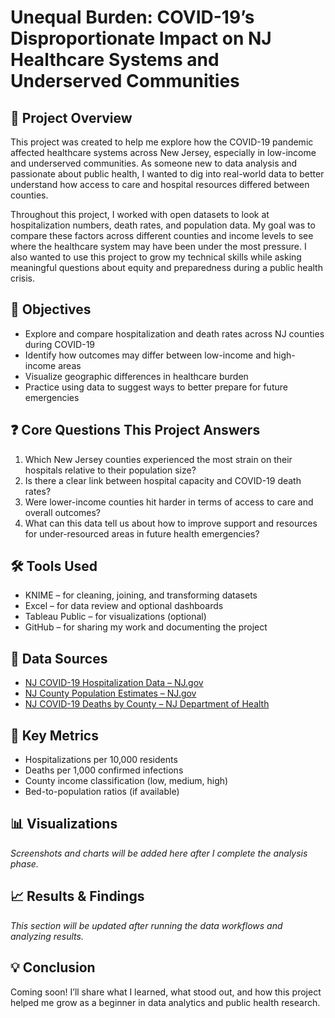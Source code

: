 # Unequal Burden: COVID-19’s Disproportionate Impact on NJ Healthcare Systems and Underserved Communities

## 📌 Project Overview
This project was created to help me explore how the COVID-19 pandemic affected healthcare systems across New Jersey, especially in low-income and underserved communities. As someone new to data analysis and passionate about public health, I wanted to dig into real-world data to better understand how access to care and hospital resources differed between counties.

Throughout this project, I worked with open datasets to look at hospitalization numbers, death rates, and population data. My goal was to compare these factors across different counties and income levels to see where the healthcare system may have been under the most pressure. I also wanted to use this project to grow my technical skills while asking meaningful questions about equity and preparedness during a public health crisis.

## 🎯 Objectives
- Explore and compare hospitalization and death rates across NJ counties during COVID-19
- Identify how outcomes may differ between low-income and high-income areas
- Visualize geographic differences in healthcare burden
- Practice using data to suggest ways to better prepare for future emergencies

## ❓ Core Questions This Project Answers
1. Which New Jersey counties experienced the most strain on their hospitals relative to their population size?
2. Is there a clear link between hospital capacity and COVID-19 death rates?
3. Were lower-income counties hit harder in terms of access to care and overall outcomes?
4. What can this data tell us about how to improve support and resources for under-resourced areas in future health emergencies?

## 🛠️ Tools Used
- KNIME – for cleaning, joining, and transforming datasets
- Excel – for data review and optional dashboards
- Tableau Public – for visualizations (optional)
- GitHub – for sharing my work and documenting the project

## 📂 Data Sources
- [NJ COVID-19 Hospitalization Data – NJ.gov](#)
- [NJ County Population Estimates – NJ.gov](#)
- [NJ COVID-19 Deaths by County – NJ Department of Health](#)

## 🧪 Key Metrics
- Hospitalizations per 10,000 residents
- Deaths per 1,000 confirmed infections
- County income classification (low, medium, high)
- Bed-to-population ratios (if available)

## 📊 Visualizations
_Screenshots and charts will be added here after I complete the analysis phase._

## 📈 Results & Findings
_This section will be updated after running the data workflows and analyzing results._

## 💡 Conclusion
Coming soon! I’ll share what I learned, what stood out, and how this project helped me grow as a beginner in data analytics and public health research.
